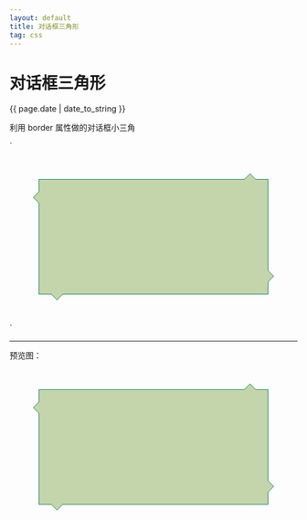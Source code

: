 ```yaml
---
layout: default
title: 对话框三角形
tag: css
---
```

# 对话框三角形

{{ page.date | date_to_string }}

利用 border 属性做的对话框小三角

`
<!DOCTYPE html>
<html>
<head>
    <title>三角形对话框测试</title>
    <style type="text/css">
    div.dialog-box {
        width: 400px;
        height: 200px;
        background-color: #C4D5AC;
        border: 1px solid #0F8055;
        position: relative;
        margin: 50px auto;
    }
    div.dialog-box div.top-triangle-border {
        width: 0;
        height: 0;
        border: 11px solid transparent;
        border-bottom: 11px solid #0F8055;
        position: absolute;
        top: -22px;
        right: 20px;
    }
    div.dialog-box div.top-triangle {
        width: 0;
        height: 0;
        border: 10px solid transparent;
        border-bottom: 10px solid #C4D5AC;
        position: absolute;
        top: -9px;
        right: -10px;
    }
    div.dialog-box div.right-triangle-border {
        width: 0;
        height: 0;
        border: 11px solid transparent;
        border-right: 11px solid #0F8055;
        position: absolute;
        top: 20px;
        left: -22px;
    }
    div.dialog-box div.right-triangle {
        width: 0;
        height: 0;
        border: 10px solid transparent;
        border-right: 10px solid #C4D5AC;
        position: absolute;
        top: -10px;
        left: -9px;
    }
    div.dialog-box div.bottom-triangle-border {
        width: 0;
        height: 0;
        border: 11px solid transparent;
        border-top: 11px solid #0F8055;
        position: absolute;
        bottom: -22px;
        left: 20px;
    }
    div.dialog-box div.bottom-triangle {
        width: 0;
        height: 0;
        border: 10px solid transparent;
        border-top: 10px solid #C4D5AC;
        position: absolute;
        bottom: -9px;
        left: -10px;
    }
    div.dialog-box div.left-triangle-border {
        width: 0;
        height: 0;
        border: 11px solid transparent;
        border-left: 11px solid #0F8055;
        position: absolute;
        bottom: 20px;
        right: -22px;
    }
    div.dialog-box div.left-triangle {
        width: 0;
        height: 0;
        border: 10px solid transparent;
        border-left: 10px solid #C4D5AC;
        position: absolute;
        bottom: -10px;
        right: -9px;
    }
    </style>
</head>
<body>
    <div class="dialog-box">
        <div class="top-triangle-border">
            <div class="top-triangle"></div>
        </div>
        <div class="right-triangle-border">
            <div class="right-triangle"></div>
        </div>
        <div class="bottom-triangle-border">
            <div class="bottom-triangle"></div>
        </div>
        <div class="left-triangle-border">
            <div class="left-triangle"></div>
        </div>
    </div>
</body>
</html>
`


---


预览图：
<html>
<head>
    <title>三角形对话框测试</title>
    <style type="text/css">
    div.dialog-box {
        width: 400px;
        height: 200px;
        background-color: #C4D5AC;
        border: 1px solid #0F8055;
        position: relative;
        margin: 50px auto;
    }
    div.dialog-box div.top-triangle-border {
        width: 0;
        height: 0;
        border: 11px solid transparent;
        border-bottom: 11px solid #0F8055;
        position: absolute;
        top: -22px;
        right: 20px;
    }
    div.dialog-box div.top-triangle {
        width: 0;
        height: 0;
        border: 10px solid transparent;
        border-bottom: 10px solid #C4D5AC;
        position: absolute;
        top: -9px;
        right: -10px;
    }
    div.dialog-box div.right-triangle-border {
        width: 0;
        height: 0;
        border: 11px solid transparent;
        border-right: 11px solid #0F8055;
        position: absolute;
        top: 20px;
        left: -22px;
    }
    div.dialog-box div.right-triangle {
        width: 0;
        height: 0;
        border: 10px solid transparent;
        border-right: 10px solid #C4D5AC;
        position: absolute;
        top: -10px;
        left: -9px;
    }
    div.dialog-box div.bottom-triangle-border {
        width: 0;
        height: 0;
        border: 11px solid transparent;
        border-top: 11px solid #0F8055;
        position: absolute;
        bottom: -22px;
        left: 20px;
    }
    div.dialog-box div.bottom-triangle {
        width: 0;
        height: 0;
        border: 10px solid transparent;
        border-top: 10px solid #C4D5AC;
        position: absolute;
        bottom: -9px;
        left: -10px;
    }
    div.dialog-box div.left-triangle-border {
        width: 0;
        height: 0;
        border: 11px solid transparent;
        border-left: 11px solid #0F8055;
        position: absolute;
        bottom: 20px;
        right: -22px;
    }
    div.dialog-box div.left-triangle {
        width: 0;
        height: 0;
        border: 10px solid transparent;
        border-left: 10px solid #C4D5AC;
        position: absolute;
        bottom: -10px;
        right: -9px;
    }
    </style>
</head>
<body>
    <div class="dialog-box">
        <div class="top-triangle-border">
            <div class="top-triangle"></div>
        </div>
        <div class="right-triangle-border">
            <div class="right-triangle"></div>
        </div>
        <div class="bottom-triangle-border">
            <div class="bottom-triangle"></div>
        </div>
        <div class="left-triangle-border">
            <div class="left-triangle"></div>
        </div>
    </div>
</body>
</html>
